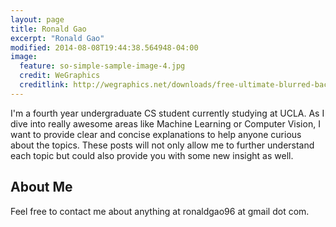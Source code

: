 ```yaml
---
layout: page
title: Ronald Gao
excerpt: "Ronald Gao"
modified: 2014-08-08T19:44:38.564948-04:00
image:
  feature: so-simple-sample-image-4.jpg
  credit: WeGraphics
  creditlink: http://wegraphics.net/downloads/free-ultimate-blurred-background-pack/
---
```


I'm a fourth year undergraduate CS student currently studying at UCLA. As I dive into really awesome areas like Machine Learning or Computer Vision, I want to provide clear and concise explanations to help anyone curious about the topics. These posts will not only allow me to further understand each topic but could also provide you with some new insight as well. 

## About Me

Feel free to contact me about anything at ronaldgao96 at gmail dot com. 


